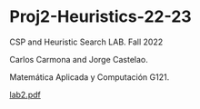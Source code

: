 # Proj2-Heuristics-22-23
CSP and Heuristic Search LAB. Fall 2022 

Carlos Carmona and Jorge Castelao. 

Matemática Aplicada y Computación G121.

[lab2.pdf](https://github.com/ccarmona02/Proj2-Heuristics-22-23/files/9980246/lab2.pdf)
